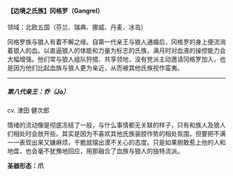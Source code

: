 <h4>【边境之氏族】冈格罗（Gangrel）</h4>
领域：北欧五国（芬兰、瑞典、挪威、丹麦、冰岛）

冈格罗族与狼人有着不解之缘。自第一代亲王与狼人通婚后，冈格罗的身上便流淌着狼人的血。以直逼狼人的体能和力量为标志的氏族，满月时对血液的操控能力会大幅增强。他们常与狼人组队狩猎、共享领地，没有党派主动邀请冈格罗加入，也是因为他们比起血族与狼人更为亲近，从而被其他氏族视作蛮夷。

---
##### 第八代亲王：乔（Jo）
cv. 津田 健次郎

情绪的流动像是彻底冻结了一般，与什么事情都无关联的样子，只有和族人及狼人们相处时会放开些。其实是因为不喜欢其他氏族装腔作势的相处氛围，但要把不满一一表现出来又嫌麻烦，干脆就摆出漠不关心的态度。只是如果胆敢惹上他的人和地盘，也会毫不犹豫地回应，用那融合了血族与狼人的独特流派。

<b>圣器形态：爪</b>
